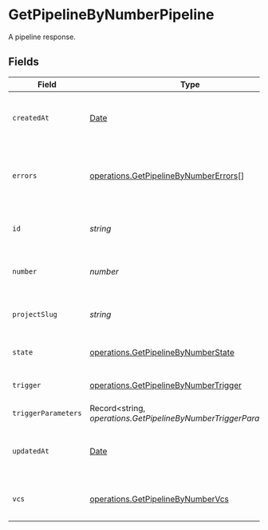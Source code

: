 # GetPipelineByNumberPipeline

A pipeline response.


## Fields

| Field                                                                                                 | Type                                                                                                  | Required                                                                                              | Description                                                                                           | Example                                                                                               |
| ----------------------------------------------------------------------------------------------------- | ----------------------------------------------------------------------------------------------------- | ----------------------------------------------------------------------------------------------------- | ----------------------------------------------------------------------------------------------------- | ----------------------------------------------------------------------------------------------------- |
| `createdAt`                                                                                           | [Date](https://developer.mozilla.org/en-US/docs/Web/JavaScript/Reference/Global_Objects/Date)         | :heavy_check_mark:                                                                                    | The date and time the pipeline was created.                                                           |                                                                                                       |
| `errors`                                                                                              | [operations.GetPipelineByNumberErrors](../../../sdk/models/operations/getpipelinebynumbererrors.md)[] | :heavy_check_mark:                                                                                    | A sequence of errors that have occurred within the pipeline.                                          |                                                                                                       |
| `id`                                                                                                  | *string*                                                                                              | :heavy_check_mark:                                                                                    | The unique ID of the pipeline.                                                                        | 5034460f-c7c4-4c43-9457-de07e2029e7b                                                                  |
| `number`                                                                                              | *number*                                                                                              | :heavy_check_mark:                                                                                    | The number of the pipeline.                                                                           | 25                                                                                                    |
| `projectSlug`                                                                                         | *string*                                                                                              | :heavy_check_mark:                                                                                    | The project-slug for the pipeline.                                                                    | gh/CircleCI-Public/api-preview-docs                                                                   |
| `state`                                                                                               | [operations.GetPipelineByNumberState](../../../sdk/models/operations/getpipelinebynumberstate.md)     | :heavy_check_mark:                                                                                    | The current state of the pipeline.                                                                    |                                                                                                       |
| `trigger`                                                                                             | [operations.GetPipelineByNumberTrigger](../../../sdk/models/operations/getpipelinebynumbertrigger.md) | :heavy_check_mark:                                                                                    | A summary of the trigger.                                                                             |                                                                                                       |
| `triggerParameters`                                                                                   | Record<string, *operations.GetPipelineByNumberTriggerParameters*>                                     | :heavy_minus_sign:                                                                                    | N/A                                                                                                   |                                                                                                       |
| `updatedAt`                                                                                           | [Date](https://developer.mozilla.org/en-US/docs/Web/JavaScript/Reference/Global_Objects/Date)         | :heavy_minus_sign:                                                                                    | The date and time the pipeline was last updated.                                                      |                                                                                                       |
| `vcs`                                                                                                 | [operations.GetPipelineByNumberVcs](../../../sdk/models/operations/getpipelinebynumbervcs.md)         | :heavy_minus_sign:                                                                                    | VCS information for the pipeline.                                                                     |                                                                                                       |